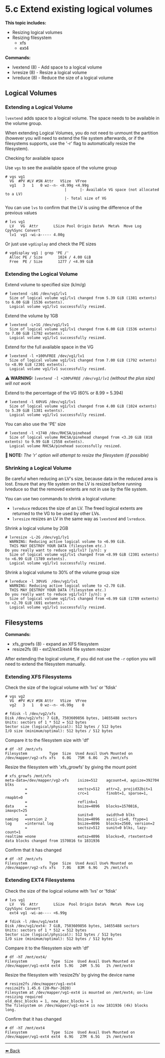 # 5.c Extend existing logical volumes

**This topic includes:**
+ Resizing logical volumes
+ Resizing filesystem
  + xfs
  + ext4

**Commands:**
+ lvextend (8)         - Add space to a logical volume
+ lvresize (8)           - Resize a logical volume
+ lvreduce (8)         - Reduce the size of a logical volume


## Logical Volumes

### Extending a Logical Volume

`lvextend` adds space to a logical volume. The space needs to be available in the volume group.  

When extending Logical Volumes, you do not need to unmount the partition (however you will need to extend the file system afterwards, or if the filesystems supports, use the '-r' flag to automatically resize the filesystem).  

Checking for available space

Use `vgs` to see the available space of the volume group

    # vgs vg1
      VG  #PV #LV #SN Attr   VSize  VFree  
      vg1   3   1   0 wz--n- <8.99g <4.99g
                               |      |- Available VG space (not allocated to a LV)
                               |- Total size of VG

You can use `lvs` to confirm that the LV is using the difference of the previous values

    # lvs vg1
      LV   VG  Attr       LSize Pool Origin Data%  Meta%  Move Log Cpy%Sync Convert
      lv1  vg1 -wi-a----- 4.00g  

Or just use `vgdisplay` and check the PE sizes

    # vgdisplay vg1 | grep 'PE /'
      Alloc PE / Size       1024 / 4.00 GiB
      Free  PE / Size       1277 / <4.99 GiB

### Extending the Logical Volume

Extend volume to specified size (k/m/g)

    # lvextend -L6G /dev/vg1/lv1
      Size of logical volume vg1/lv1 changed from 5.39 GiB (1381 extents) to 6.00 GiB (1536 extents).
      Logical volume vg1/lv1 successfully resized.

Extend the volume by 1GB

    # lvextend -L+1G /dev/vg1/lv1
      Size of logical volume vg1/lv1 changed from 6.00 GiB (1536 extents) to 7.00 GiB (1792 extents).
      Logical volume vg1/lv1 successfully resized.

Extend for the full available space in the VG

    # lvextend -l +100%FREE /dev/vg1/lv1
      Size of logical volume vg1/lv1 changed from 7.00 GiB (1792 extents) to <8.99 GiB (2301 extents).
      Logical volume vg1/lv1 successfully resized.

**⚠️ WARNING:** _`lvextend -l +100%FREE /dev/vg1/lv1` (without the plus size) will not work_

Extend to the percentage of the VG (60% or 8.99 = 5.394)

    # lvextend -l 60%VG /dev/vg1/lv1
      Size of logical volume vg1/lv1 changed from 4.00 GiB (1024 extents) to 5.39 GiB (1381 extents).
      Logical volume vg1/lv1 successfully resized.

You can also use the 'PE' size  

    # lvextend -l +1740 /dev/RHCSA/pinehead  
      Size of logical volume RHCSA/pinehead changed from <3.20 GiB (818 extents) to 9.99 GiB (2558 extents).
      Logical volume RHCSA/pinehead successfully resized.

**📝 NOTE:** *The 'r' option will attempt to resize the filesystem (if possible)*

### Shrinking a Logical Volume

Be careful when reducing an LV's size, because data in the reduced area is lost. Ensure that any file system on the LV is resized before running lvreduce so that the removed extents are not in use by the file system.

You can use two commands to shrink a logical volume:  
+ `lvreduce` reduces the size of an LV. The freed logical extents are returned to the VG to be used by other LVs.
+ `lvresize` resizes  an  LV  in  the same way as `lvextend` and `lvreduce`.

Shrink a logical volume by 2GB

    # lvresize -L-2G /dev/vg1/lv1
      WARNING: Reducing active logical volume to <6.99 GiB.
      THIS MAY DESTROY YOUR DATA (filesystem etc.)
    Do you really want to reduce vg1/lv1? [y/n]: y
      Size of logical volume vg1/lv1 changed from <8.99 GiB (2301 extents) to <6.99 GiB (1789 extents).
      Logical volume vg1/lv1 successfully resized.

Shrink a logical volume to 30% of the volume group size

    # lvreduce -l 30%VG  /dev/vg1/lv1
      WARNING: Reducing active logical volume to <2.70 GiB.
      THIS MAY DESTROY YOUR DATA (filesystem etc.)
    Do you really want to reduce vg1/lv1? [y/n]: y
      Size of logical volume vg1/lv1 changed from <6.99 GiB (1789 extents) to <2.70 GiB (691 extents).
      Logical volume vg1/lv1 successfully resized.

## Filesystems

**Commands:**
+ xfs_growfs (8)       - expand an XFS filesystem
+ resize2fs (8)           - ext2/ext3/ext4 file system resizer

After extending the logical volume, if you did not use the `-r` option you will need to extend the filesystem manually.  

### Extending XFS Filesystems

Check the size of the logical volume with 'lvs' or 'fdisk'

    # vgs vg2
      VG  #PV #LV #SN Attr   VSize  VFree
      vg2   3   1   0 wz--n- <6.99g    0  

    # fdisk -l /dev/vg2/xfs
    Disk /dev/vg2/xfs: 7 GiB, 7503609856 bytes, 14655488 sectors
    Units: sectors of 1 * 512 = 512 bytes
    Sector size (logical/physical): 512 bytes / 512 bytes
    I/O size (minimum/optimal): 512 bytes / 512 bytes

Compare it to the filesystem size with 'df'

    # df -hT /mnt/xfs
    Filesystem          Type  Size  Used Avail Use% Mounted on
    /dev/mapper/vg2-xfs xfs   6.0G   75M  6.0G   2% /mnt/xfs

Resize the filesystem with 'xfs_growfs' by giving the mount point

    # xfs_growfs /mnt/xfs
    meta-data=/dev/mapper/vg2-xfs    isize=512    agcount=4, agsize=392704 blks
             =                       sectsz=512   attr=2, projid32bit=1
             =                       crc=1        finobt=1, sparse=1, rmapbt=0
             =                       reflink=1
    data     =                       bsize=4096   blocks=1570816, imaxpct=25
             =                       sunit=0      swidth=0 blks
    naming   =version 2              bsize=4096   ascii-ci=0, ftype=1
    log      =internal log           bsize=4096   blocks=2560, version=2
             =                       sectsz=512   sunit=0 blks, lazy-count=1
    realtime =none                   extsz=4096   blocks=0, rtextents=0
    data blocks changed from 1570816 to 1831936

Confirm that it has changed  

    # df -hT /mnt/xfs
    Filesystem          Type  Size  Used Avail Use% Mounted on
    /dev/mapper/vg2-xfs xfs   7.0G   83M  6.9G   2% /mnt/xfs

### Extending EXT4 Filesystems

Check the size of the logical volume with 'lvs' or 'fdisk'

    # lvs vg1
      LV   VG  Attr       LSize  Pool Origin Data%  Meta%  Move Log Cpy%Sync Convert
      ext4 vg1 -wi-ao---- <6.99g

    # fdisk -l /dev/vg1/ext4
    Disk /dev/vg1/ext4: 7 GiB, 7503609856 bytes, 14655488 sectors
    Units: sectors of 1 * 512 = 512 bytes
    Sector size (logical/physical): 512 bytes / 512 bytes
    I/O size (minimum/optimal): 512 bytes / 512 bytes

Compare it to the filesystem size with 'df'

    # df -hT /mnt/ext4/
    Filesystem           Type  Size  Used Avail Use% Mounted on
    /dev/mapper/vg1-ext4 ext4  5.9G   24M  5.5G   1% /mnt/ext4

Resize the filesystem with 'resize2fs' by giving the device name

    # resize2fs /dev/mapper/vg1-ext4
    resize2fs 1.45.6 (20-Mar-2020)
    Filesystem at /dev/mapper/vg1-ext4 is mounted on /mnt/ext4; on-line resizing required
    old_desc_blocks = 1, new_desc_blocks = 1
    The filesystem on /dev/mapper/vg1-ext4 is now 1831936 (4k) blocks long.

Confirm that it has changed  

    # df -hT /mnt/ext4
    Filesystem           Type  Size  Used Avail Use% Mounted on
    /dev/mapper/vg1-ext4 ext4  6.9G   27M  6.5G   1% /mnt/ext4

---
[⬅️ Back](5-Create-and-configure-file-systems.md)
